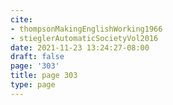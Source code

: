 ```yaml
---
cite:
- thompsonMakingEnglishWorking1966
- stieglerAutomaticSocietyVol2016
date: 2021-11-23 13:24:27-08:00
draft: false
page: '303'
title: page 303
type: page
---
```


